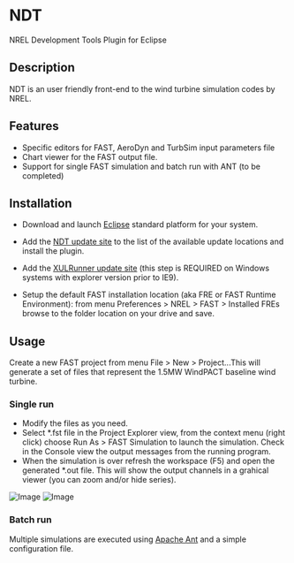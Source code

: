 NDT
===

NREL Development Tools Plugin for Eclipse


## Description

NDT is an user friendly front-end to the wind turbine simulation codes by NREL.

## Features

* Specific editors for FAST, AeroDyn and TurbSim input parameters file
* Chart viewer for the FAST output file.
* Support for single FAST simulation and batch run with ANT (to be completed)

## Installation

* Download and launch [Eclipse](http://www.eclipse.org/) standard platform for your system.
* Add the [NDT update site](http://www.stefanocottafavi.com/eclipse/update/NDT/) to the list of the available update locations and install the plugin.
* Add the [XULRunner update site](http://forge.ispras.ru/repo/xulrunner-eclipse/site/) (this step is REQUIRED on Windows systems with explorer version prior to IE9).

* Setup the default FAST installation location (aka FRE or FAST Runtime Environment): from menu Preferences > NREL > FAST > Installed FREs browse to the folder location on your drive and save.

## Usage

Create a new FAST project from menu File > New > Project...This will generate a set of files that represent the 1.5MW WindPACT baseline wind turbine.

### Single run

* Modify the files as you need.
* Select *.fst file in the Project Explorer view, from the context menu (right click) choose Run As > FAST Simulation to launch the simulation. Check in the Console view the output messages from the running program.
* When the simulation is over refresh the workspace (F5) and open the generated *.out file. This will show the output channels in a grahical viewer (you can zoom and/or hide series).   

![Image](../master/sc.ndt.commons.assets/image/readme_01.png?raw=true)
![Image](../master/sc.ndt.commons.assets/image/readme_02.png?raw=true)

### Batch run

Multiple simulations are executed using [Apache Ant](http://ant.apache.org/) and a simple configuration file.

